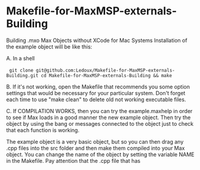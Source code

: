 Makefile-for-MaxMSP-externals-Building
======================================

  Building .mxo Max Objects without XCode for Mac Systems
  Installation of the example object will be like this:
  
  A. In a shell
  
  	```
	git clone git@github.com:Ledoux/Makefile-for-MaxMSP-externals-Building.git
	cd Makefile-for-MaxMSP-externals-Building && make
  	```
  
  B. If it's not working, open the Makefile that recommends 
  you some option settings that would be necessary for your 
  particular system. Don't forget each time to use "make clean" 
  to delete old not working executable files. 
  
  C. If COMPILATION WORKS, then you can try the example.maxhelp in 
  order to see if Max loads in a good manner the new example object. 
  Then try the object by using the bang or messages connected to the 
  object just to check that each function is working.
	
  The example object is a very basic object, but so you can then drag
  any .cpp files into the src folder and then make them compiled into your 
  Max object. You can change the name of the object by setting the variable 
  NAME in the Makefile. Pay attention that the .cpp file that has 
  
  
